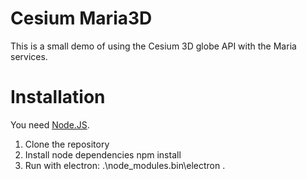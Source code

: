 Cesium Maria3D
==============

This is a small demo of using the Cesium 3D globe API with the Maria services.

Installation
============

You need [Node.JS](http://nodejs.org).

1. Clone the repository
2. Install node dependencies
    npm install
3. Run with electron:
    .\node_modules\.bin\electron .
